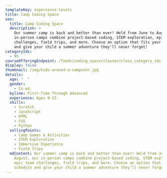```yaml
---
templateKey: experience-levels
title: Camp Coding Space
seo:
  title: Camp Coding Space
  description: >
    Our summer camp is back and better than ever! Held from June to August, our
    in-person camps combine project-based coding, STEM exploration, epic team
    challenges, field trips, and more. Choose an option that fits your schedule
    and give your child a summer adventure they'll never forget!
categoryIds:
  - 95
courseOfferingEndpoint: /feeds/coding_space/classes?class_category_ids[]=95
display: false
thumbnail: /img/kids-around-a-computer.jpg
details:
  age: "  "
  gender:
    - Co-ed.
  byline: First-Time Through Advanced
  experience: Ages 8-13
  skills:
    - Scratch
    - JavaScript
    - HTML
    - CSS
    - Python
  sellingPoints:
    - Camp Games & Activities
    - STEM Exploration
    - Immersive Experience
    - Field Trips
  mdContent: Our summer camp is back and better than ever! Held from June to
    August, our in-person camps combine project-based coding, STEM exploration,
    epic team challenges, field trips, and more. Choose an option that fits your
    schedule and give your child a summer adventure they'll never forget!
---
```

